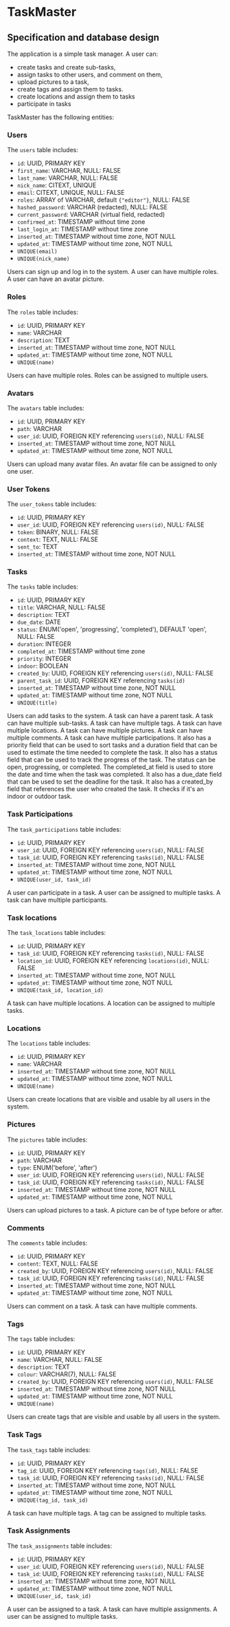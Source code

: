 # TaskMaster

## Specification and database design

The application is a simple task manager. A user can:

- create tasks and create sub-tasks,
- assign tasks to other users, and comment on them,
- upload pictures to a task,
- create tags and assign them to tasks.
- create locations and assign them to tasks
- participate in tasks

TaskMaster has the following entities:

### Users

The `users` table includes:

- `id`: UUID, PRIMARY KEY
- `first_name`: VARCHAR, NULL: FALSE
- `last_name`: VARCHAR, NULL: FALSE
- `nick_name`: CITEXT, UNIQUE
- `email`: CITEXT, UNIQUE, NULL: FALSE
- `roles`: ARRAY of VARCHAR, default `{"editor"}`, NULL: FALSE
- `hashed_password`: VARCHAR (redacted), NULL: FALSE
- `current_password`: VARCHAR (virtual field, redacted)
- `confirmed_at`: TIMESTAMP without time zone
- `last_login_at`: TIMESTAMP without time zone
- `inserted_at`: TIMESTAMP without time zone, NOT NULL
- `updated_at`: TIMESTAMP without time zone, NOT NULL
- `UNIQUE(email)`
- `UNIQUE(nick_name)`

Users can sign up and log in to the system. A user can have multiple roles. A user can have an avatar picture.

### Roles

The `roles` table includes:

- `id`: UUID, PRIMARY KEY
- `name`: VARCHAR
- `description`: TEXT
- `inserted_at`: TIMESTAMP without time zone, NOT NULL
- `updated_at`: TIMESTAMP without time zone, NOT NULL
- `UNIQUE(name)`

Users can have multiple roles. Roles can be assigned to multiple users.

### Avatars

The `avatars` table includes:

- `id`: UUID, PRIMARY KEY
- `path`: VARCHAR
- `user_id`: UUID, FOREIGN KEY referencing `users(id)`, NULL: FALSE
- `inserted_at`: TIMESTAMP without time zone, NOT NULL
- `updated_at`: TIMESTAMP without time zone, NOT NULL

Users can upload many avatar files. An avatar file can be assigned to only one user.

### User Tokens

The `user_tokens` table includes:

- `id`: UUID, PRIMARY KEY
- `user_id`: UUID, FOREIGN KEY referencing `users(id)`, NULL: FALSE
- `token`: BINARY, NULL: FALSE
- `context`: TEXT, NULL: FALSE
- `sent_to`: TEXT
- `inserted_at`: TIMESTAMP without time zone, NOT NULL

### Tasks

The `tasks` table includes:

- `id`: UUID, PRIMARY KEY
- `title`: VARCHAR, NULL: FALSE
- `description`: TEXT
- `due_date`: DATE
- `status`: ENUM('open', 'progressing', 'completed'), DEFAULT 'open', NULL: FALSE
- `duration`: INTEGER
- `completed_at`: TIMESTAMP without time zone
- `priority`: INTEGER
- `indoor`: BOOLEAN
- `created_by`: UUID, FOREIGN KEY referencing `users(id)`, NULL: FALSE
- `parent_task_id`: UUID, FOREIGN KEY referencing `tasks(id)`
- `inserted_at`: TIMESTAMP without time zone, NOT NULL
- `updated_at`: TIMESTAMP without time zone, NOT NULL
- `UNIQUE(title)`

Users can add tasks to the system. A task can have a parent task. A task can have multiple sub-tasks. A task can have multiple tags. A task can have multiple locations. A task can have multiple pictures. A task can have multiple comments. A task can have multiple participations.
It also has a priority field that can be used to sort tasks and a duration field that can be used to estimate the time needed to complete the task.
It also has a status field that can be used to track the progress of the task. The status can be open, progressing, or completed. The completed_at field is used to store the date and time when the task was completed.
It also has a due_date field that can be used to set the deadline for the task.
It also has a created_by field that references the user who created the task.
It checks if it's an indoor or outdoor task.

### Task Participations

The `task_participations` table includes:

- `id`: UUID, PRIMARY KEY
- `user_id`: UUID, FOREIGN KEY referencing `users(id)`, NULL: FALSE
- `task_id`: UUID, FOREIGN KEY referencing `tasks(id)`, NULL: FALSE
- `inserted_at`: TIMESTAMP without time zone, NOT NULL
- `updated_at`: TIMESTAMP without time zone, NOT NULL
- `UNIQUE(user_id, task_id)`

A user can participate in a task. A user can be assigned to multiple tasks. A task can have multiple participants.

### Task locations

The `task_locations` table includes:

- `id`: UUID, PRIMARY KEY
- `task_id`: UUID, FOREIGN KEY referencing `tasks(id)`, NULL: FALSE
- `location_id`: UUID, FOREIGN KEY referencing `locations(id)`, NULL: FALSE
- `inserted_at`: TIMESTAMP without time zone, NOT NULL
- `updated_at`: TIMESTAMP without time zone, NOT NULL
- `UNIQUE(task_id, location_id)`

A task can have multiple locations. A location can be assigned to multiple tasks.

### Locations

The `locations` table includes:

- `id`: UUID, PRIMARY KEY
- `name`: VARCHAR
- `inserted_at`: TIMESTAMP without time zone, NOT NULL
- `updated_at`: TIMESTAMP without time zone, NOT NULL
- `UNIQUE(name)`

Users can create locations that are visible and usable by all users in the system.

### Pictures

The `pictures` table includes:

- `id`: UUID, PRIMARY KEY
- `path`: VARCHAR
- `type`: ENUM('before', 'after')
- `user_id`: UUID, FOREIGN KEY referencing `users(id)`, NULL: FALSE
- `task_id`: UUID, FOREIGN KEY referencing `tasks(id)`, NULL: FALSE
- `inserted_at`: TIMESTAMP without time zone, NOT NULL
- `updated_at`: TIMESTAMP without time zone, NOT NULL

Users can upload pictures to a task. A picture can be of type before or after.

### Comments

The `comments` table includes:

- `id`: UUID, PRIMARY KEY
- `content`: TEXT, NULL: FALSE
- `created_by`: UUID, FOREIGN KEY referencing `users(id)`, NULL: FALSE
- `task_id`: UUID, FOREIGN KEY referencing `tasks(id)`, NULL: FALSE
- `inserted_at`: TIMESTAMP without time zone, NOT NULL
- `updated_at`: TIMESTAMP without time zone, NOT NULL

Users can comment on a task. A task can have multiple comments.

### Tags

The `tags` table includes:

- `id`: UUID, PRIMARY KEY
- `name`: VARCHAR, NULL: FALSE
- `description`: TEXT
- `colour`: VARCHAR(7), NULL: FALSE
- `created_by`: UUID, FOREIGN KEY referencing `users(id)`, NULL: FALSE
- `inserted_at`: TIMESTAMP without time zone, NOT NULL
- `updated_at`: TIMESTAMP without time zone, NOT NULL
- `UNIQUE(name)`

Users can create tags that are visible and usable by all users in the system.

### Task Tags

The `task_tags` table includes:

- `id`: UUID, PRIMARY KEY
- `tag_id`: UUID, FOREIGN KEY referencing `tags(id)`, NULL: FALSE
- `task_id`: UUID, FOREIGN KEY referencing `tasks(id)`, NULL: FALSE
- `inserted_at`: TIMESTAMP without time zone, NOT NULL
- `updated_at`: TIMESTAMP without time zone, NOT NULL
- `UNIQUE(tag_id, task_id)`

A task can have multiple tags. A tag can be assigned to multiple tasks.

### Task Assignments

The `task_assignments` table includes:

- `id`: UUID, PRIMARY KEY
- `user_id`: UUID, FOREIGN KEY referencing `users(id)`, NULL: FALSE
- `task_id`: UUID, FOREIGN KEY referencing `tasks(id)`, NULL: FALSE
- `inserted_at`: TIMESTAMP without time zone, NOT NULL
- `updated_at`: TIMESTAMP without time zone, NOT NULL
- `UNIQUE(user_id, task_id)`

A user can be assigned to a task. A task can have multiple assignments. A user can be assigned to multiple tasks.
